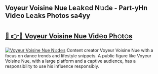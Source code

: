 ## Voyeur Voisine Nue Le𝚊k𝚎d N𝚞𝚍e - Part-yHn Vid𝚎o Le𝚊ks Photos sa4yy

# <h2><a href="http://fb44os.evod.top/?m=Voyeur+Voisine+Nue">🔗 👉🔴 Voyeur Voisine Nue Vid𝚎o Ph𝚘t𝚘s</a></h2>

[![Voyeur Voisine Nue N𝚞d𝚎s](https://i.imgur.com/8V9OHl7.gif)](http://fb44os.evod.top/?m=Voyeur+Voisine+Nue)
Content creator Voyeur Voisine Nue with a focus on dance trends and lifestyle snippets. A public figure like Voyeur Voisine Nue, with a large platform and a captive audience, has a responsibility to use his influence responsibly. 

